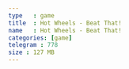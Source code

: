 ```yaml
---
type   : game
title  : Hot Wheels - Beat That!
name   : Hot Wheels - Beat That!
categories: [game]
telegram : 778
size : 127 MB
---
```



